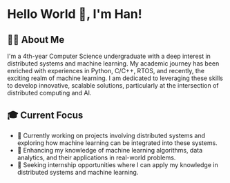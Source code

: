 # Hello World 👋, I'm Han!

## 👨‍🎓 About Me

I'm a 4th-year Computer Science undergraduate with a deep interest in distributed systems and machine learning. My academic journey has been enriched with experiences in Python, C/C++, RTOS, and recently, the exciting realm of machine learning. I am dedicated to leveraging these skills to develop innovative, scalable solutions, particularly at the intersection of distributed computing and AI.

## 🎓 Current Focus

- 🔭 Currently working on projects involving distributed systems and exploring how machine learning can be integrated into these systems.
- 🌱 Enhancing my knowledge of machine learning algorithms, data analytics, and their applications in real-world problems.
- 💼 Seeking internship opportunities where I can apply my knowledge in distributed systems and machine learning.


<!---
HanLu-CA/HanLu-CA is a ✨ special ✨ repository because its `README.md` (this file) appears on your GitHub profile.
You can click the Preview link to take a look at your changes.
--->
